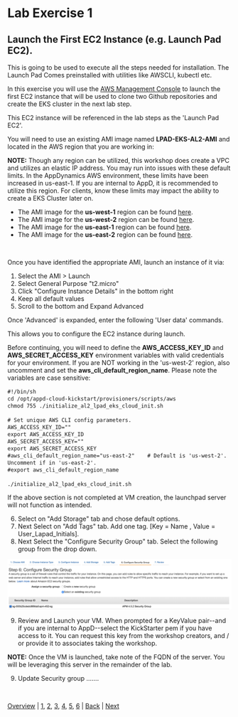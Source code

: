 # Lab Exercise 1
## Launch the First EC2 Instance (e.g. Launch Pad EC2).

This is going to be used to execute all the steps needed for installation. The Launch Pad Comes preinstalled with utilities like AWSCLI, kubectl etc.

In this exercise you will use the [AWS Management Console](https://aws.amazon.com/console/) to launch the first EC2 instance that will be used to clone two Github repositories and create the EKS cluster in the next lab step.

This EC2 instance will be referenced in the lab steps as the 'Launch Pad EC2'.

You will need to use an existing AMI image named **LPAD-EKS-AL2-AMI** and located in the AWS region that you are working in:

**NOTE:** Though any region can be utilized, this workshop does create a VPC and utilizes an elastic IP address. You may run into issues with these default limits. In the AppDynamics AWS environment, these limits have been increased in us-east-1. If you are internal to AppD, it is recommended to utilize this region. For clients, know these limits may impact the ability to create a EKS Cluster later on.

- The AMI image for the **us-west-1** region can be found [here](https://us-west-1.console.aws.amazon.com/ec2/v2/home?region=us-west-1#Images:sort=tag:Name).
- The AMI image for the **us-west-2** region can be found [here](https://us-west-2.console.aws.amazon.com/ec2/v2/home?region=us-west-2#Images:sort=tag:Name).
- The AMI image for the **us-east-1** region can be found [here](https://us-east-1.console.aws.amazon.com/ec2/v2/home?region=us-east-1#Images:sort=tag:Name).
- The AMI image for the **us-east-2** region can be found [here](https://us-east-2.console.aws.amazon.com/ec2/v2/home?region=us-east-2#Images:sort=tag:Name).

<br>

Once you have identified the appropriate AMI, launch an instance of it via:

  1. Select the AMI > Launch
  2. Select General Purpose "t2.micro"
  3. Click "Configure Instance Details" in the bottom right
  4. Keep all default values
  5. Scroll to the bottom and Expand Advanced

Once 'Advanced' is expanded, enter the following 'User data' commands.

This allows you to configure the EC2 instance during launch.

Before continuing, you will need to define the **AWS_ACCESS_KEY_ID** and **AWS_SECRET_ACCESS_KEY** environment
variables with valid credentials for your environment. If you are NOT working in the 'us-west-2' region, also
uncomment and set the **aws_cli_default_region_name**. Please note the variables are case sensitive:

```
#!/bin/sh
cd /opt/appd-cloud-kickstart/provisioners/scripts/aws
chmod 755 ./initialize_al2_lpad_eks_cloud_init.sh

# Set unique AWS CLI config parameters.
AWS_ACCESS_KEY_ID=""
export AWS_ACCESS_KEY_ID
AWS_SECRET_ACCESS_KEY=""
export AWS_SECRET_ACCESS_KEY
#aws_cli_default_region_name="us-east-2"    # Default is 'us-west-2'. Uncomment if in 'us-east-2'.
#export aws_cli_default_region_name

./initialize_al2_lpad_eks_cloud_init.sh
```

If the above section is not completed at VM creation, the launchpad server will not function as intended.

   6. Select on "Add Storage" tab and chose default options.
   7. Next Select on "Add Tags" tab. Add one tag. [Key = Name , Value = User_Lapad_Initials].
   8. Next Select the "Configure Security Group" tab. Select the following group from the drop down.

![Security Group](./images/38.png)

   9. Review and Launch your VM. When prompted for a KeyValue pair--and if you are internal to AppD--select the KickStarter pem if you have access to it.  You can request this key from the workshop creators, and / or provide it to associates taking the workshop.

**NOTE:** Once the VM is launched, take note of the FQDN of the server. You will be leveraging this server in the remainder of the lab.

   9. Update Security group
   .......

<br>

[Overview](aws-eks-monitoring.md) | [1](lab-exercise-01.md), [2](lab-exercise-02.md), [3](lab-exercise-03.md), [4](lab-exercise-04.md), [5](lab-exercise-05.md), [6](lab-exercise-06.md) | [Back](aws-eks-monitoring.md) | [Next](lab-exercise-02.md)
